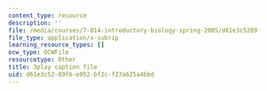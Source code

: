 ```yaml
---
content_type: resource
description: ''
file: /media/courses/7-014-introductory-biology-spring-2005/d61e3c5289f6e052bf2cf27a625a4bbd_Ncszdp4YQDY.srt
file_type: application/x-subrip
learning_resource_types: []
ocw_type: OCWFile
resourcetype: Other
title: 3play caption file
uid: d61e3c52-89f6-e052-bf2c-f27a625a4bbd
---
```

